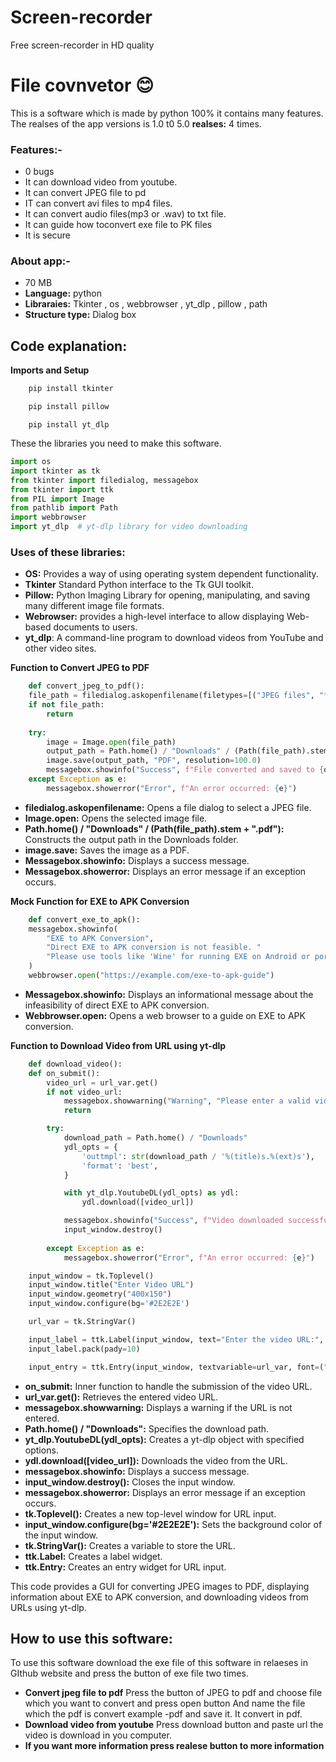 # Screen-recorder
Free screen-recorder in HD quality
# File covnvetor 😊
This is a software which is made by python 100% it contains many features. The realses of the app versions is 1.0 t0 5.0
**realses:** 4 times.
### Features:-
- 0 bugs
- It can download video from youtube.
- It can convert JPEG file to pd
- IT can convert avi files to mp4 files.
- It can convert audio files(mp3 or .wav) to txt file.
- It can guide how toconvert exe file to PK files
- It is secure
### About app:-
- 70 MB
- **Language:** python
- **Libraraies:** Tkinter , os , webbrowser , yt_dlp , pillow , path
- **Structure type:** Dialog box 

## Code explanation:
**Imports and Setup**
``` bash
    pip install tkinter
```
``` bash
    pip install pillow
```
```
    pip install yt_dlp
```
These the libraries you need to make this software.
``` python
import os
import tkinter as tk
from tkinter import filedialog, messagebox
from tkinter import ttk
from PIL import Image
from pathlib import Path
import webbrowser
import yt_dlp  # yt-dlp library for video downloading
```
### Uses of these libraries:
- **OS:** Provides a way of using operating system dependent functionality.
-  **Tkinter** Standard Python interface to the Tk GUI toolkit.
- **Pillow:** Python Imaging Library for opening, manipulating, and saving many different image file formats.
- **Webrowser:** provides a high-level interface to allow displaying Web-based documents to users.
- **yt_dlp**: A command-line program to download videos from YouTube and other video sites.

**Function to Convert JPEG to PDF**
``` python
    def convert_jpeg_to_pdf():
    file_path = filedialog.askopenfilename(filetypes=[("JPEG files", "*.jpg *.jpeg")])
    if not file_path:
        return
    
    try:
        image = Image.open(file_path)
        output_path = Path.home() / "Downloads" / (Path(file_path).stem + ".pdf")
        image.save(output_path, "PDF", resolution=100.0)
        messagebox.showinfo("Success", f"File converted and saved to {output_path}")
    except Exception as e:
        messagebox.showerror("Error", f"An error occurred: {e}")
```
 - **filedialog.askopenfilename:** Opens a file dialog to select a JPEG file.
- **Image.open:** Opens the selected image file.
- **Path.home() / "Downloads" / (Path(file_path).stem + ".pdf"):** Constructs the output path in the Downloads folder.
- **image.save:** Saves the image as a PDF.
- **Messagebox.showinfo:** Displays a success message.
- **Messagebox.showerror:** Displays an error message if an exception occurs.

**Mock Function for EXE to APK Conversion**
``` python
    def convert_exe_to_apk():
    messagebox.showinfo(
        "EXE to APK Conversion",
        "Direct EXE to APK conversion is not feasible. "
        "Please use tools like 'Wine' for running EXE on Android or port your application using development frameworks."
    )
    webbrowser.open("https://example.com/exe-to-apk-guide")
```
- **Messagebox.showinfo:** Displays an informational message about the infeasibility of direct EXE to APK conversion.
- **Webbrowser.open:** Opens a web browser to a guide on EXE to APK conversion.

**Function to Download Video from URL using yt-dlp**

``` python
    def download_video():
    def on_submit():
        video_url = url_var.get()
        if not video_url:
            messagebox.showwarning("Warning", "Please enter a valid video URL.")
            return

        try:
            download_path = Path.home() / "Downloads"
            ydl_opts = {
                'outtmpl': str(download_path / '%(title)s.%(ext)s'),
                'format': 'best',
            }

            with yt_dlp.YoutubeDL(ydl_opts) as ydl:
                ydl.download([video_url])

            messagebox.showinfo("Success", f"Video downloaded successfully to {download_path}")
            input_window.destroy()
        
        except Exception as e:
            messagebox.showerror("Error", f"An error occurred: {e}")

    input_window = tk.Toplevel()
    input_window.title("Enter Video URL")
    input_window.geometry("400x150")
    input_window.configure(bg='#2E2E2E')

    url_var = tk.StringVar()

    input_label = ttk.Label(input_window, text="Enter the video URL:", font=("Arial", 12))
    input_label.pack(pady=10)

    input_entry = ttk.Entry(input_window, textvariable=url_var, font=("Arial", 12), width=40)
```
- **on_submit:** Inner function to handle the submission of the video URL.
- **url_var.get():** Retrieves the entered video URL.
- **messagebox.showwarning:** Displays a warning if the URL is not entered.
- **Path.home() / "Downloads":** Specifies the download path.
- **yt_dlp.YoutubeDL(ydl_opts):** Creates a yt-dlp object with specified options.
- **ydl.download([video_url]):** Downloads the video from the URL.
- **messagebox.showinfo:** Displays a success message.
- **input_window.destroy():** Closes the input window.
- **messagebox.showerror:** Displays an error message if an exception occurs.
- **tk.Toplevel():** Creates a new top-level window for URL input.
- **input_window.configure(bg='#2E2E2E'):** Sets the background color of the input window.
- **tk.StringVar():** Creates a variable to store the URL.
- **ttk.Label:** Creates a label widget.
- **ttk.Entry:** Creates an entry widget for URL input.

This code provides a GUI for converting JPEG images to PDF, displaying information about EXE to APK conversion, and downloading videos from URLs using yt-dlp.

## How to use this software:
To use this software download the exe file of this software in relaeses in GIthub website and press the button of exe file two times.

- **Convert jpeg file to pdf** Press the button of JPEG to pdf and choose file which you want to convert and press open button And name the file which the pdf is convert example -pdf and save it. It convert in pdf.
- **Download video from youtube** Press download button and paste url the video is download in you computer.
- **If you want more information press realese button to more information**
